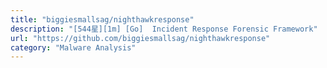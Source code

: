 ```yaml
---
title: "biggiesmallsag/nighthawkresponse"
description: "[544星][1m] [Go]  Incident Response Forensic Framework"
url: "https://github.com/biggiesmallsag/nighthawkresponse"
category: "Malware Analysis"
---
```

